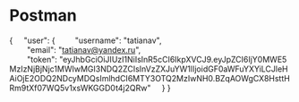 # Postman


{
    "user": {
        "username": "tatianav",
        "email": "tatianav@yandex.ru",
        "token": "eyJhbGciOiJIUzI1NiIsInR5cCI6IkpXVCJ9.eyJpZCI6IjY0MWE5MzIzNjBjNjc1MWIwMGI3NDQ2ZCIsInVzZXJuYW1lIjoidGF0aWFuYXYiLCJleHAiOjE2ODQ2NDcyMDQsImlhdCI6MTY3OTQ2MzIwNH0.BZqAOWgCX8HsttHRm9tXf07WQ5v1xsWKGGD0t4j2QRw"
    }
}
